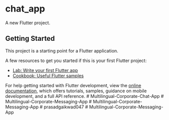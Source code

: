 # chat_app

A new Flutter project.

## Getting Started

This project is a starting point for a Flutter application.

A few resources to get you started if this is your first Flutter project:

- [Lab: Write your first Flutter app](https://docs.flutter.dev/get-started/codelab)
- [Cookbook: Useful Flutter samples](https://docs.flutter.dev/cookbook)

For help getting started with Flutter development, view the
[online documentation](https://docs.flutter.dev/), which offers tutorials,
samples, guidance on mobile development, and a full API reference.
#   M u l t i l i n g u a l - C o r p o r a t e - C h a t - A p p  
 #   M u l t i l i n g u a l - C o r p o r a t e - M e s s a g i n g - A p p  
 #   M u l t i l i n g u a l - C o r p o r a t e - M e s s a g i n g - A p p  
 #   p r a s a d g a i k w a d 0 4 7  
 #   M u l t i l i n g u a l - C o r p o r a t e - M e s s a g i n g - A p p  
 